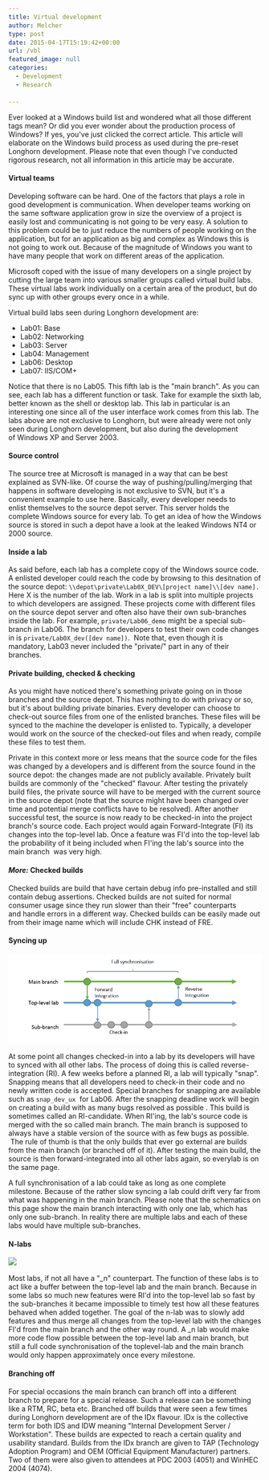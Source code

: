 ```yaml
---
title: Virtual development
author: Melcher
type: post
date: 2015-04-17T15:19:42+00:00
url: /vbl
featured_image: null
categories:
  - Development
  - Research

---
```

Ever looked at a Windows build list and wondered what all those different tags mean? Or did you ever wonder about the production process of Windows? If yes, you've just clicked the correct article. This article will elaborate on the Windows build process as used during the pre-reset Longhorn development. Please note that even though I've conducted rigorous research, not all information in this article may be accurate.

#### Virtual teams

Developing software can be hard. One of the factors that plays a role in good development is communication. When developer teams working on the same software application grow in size the overview of a project is easily lost and communicating is not going to be very easy. A solution to this problem could be to just reduce the numbers of people working on the application, but for an application as big and complex as Windows this is not going to work out. Because of the magnitude of Windows you want to have many people that work on different areas of the application.
  
Microsoft coped with the issue of many developers on a single project by cutting the large team into various smaller groups called virtual build labs. These virtual labs work individually on a certain area of the product, but do sync up with other groups every once in a while.

Virtual build labs seen during Longhorn development are:

  * Lab01: Base
  * Lab02: Networking
  * Lab03: Server
  * Lab04: Management
  * Lab06: Desktop
  * Lab07: IIS/COM+

Notice that there is no Lab05. This fifth lab is the "main branch". As you can see, each lab has a different function or task. Take for example the sixth lab, better known as the shell or desktop lab. This lab in particular is an interesting one since all of the user interface work comes from this lab. The labs above are not exclusive to Longhorn, but were already were not only seen during Longhorn development, but also during the development of Windows XP and Server 2003.

#### Source control

The source tree at Microsoft is managed in a way that can be best explained as SVN-like. Of course the way of pushing/pulling/merging that happens in software developing is not exclusive to SVN, but it's a convenient example to use here. Basically, every developer needs to enlist themselves to the source depot server. This server holds the complete Windows source for every lab. To get an idea of how the Windows source is stored in such a depot have a look at the leaked Windows NT4 or 2000 source.

#### Inside a lab

As said before, each lab has a complete copy of the Windows source code. A enlisted developer could reach the code by browsing to this desitnation of the source depot: `\\depot\private\Lab0X_DEV\[project name]\\[dev name].` Here X is the number of the lab. Work in a lab is split into multiple projects to which developers are assigned. These projects come with different files on the source depot server and often also have their own sub-branches inside the lab. For example, `private/Lab06_demo` might be a special sub-branch in Lab06. The branch for developers to test their own code changes in is `private/Lab0X_dev([dev name])`.  Note that, even though it is mandatory, Lab03 never included the "private/" part in any of their branches.

#### Private building, checked & checking

As you might have noticed there's something private going on in those branches and the source depot. This has nothing to do with privacy or so, but it's about building private binaries. Every developer can choose to check-out source files from one of the enlisted branches. These files will be synced to the machine the developer is enlisted to. Typically, a developer would work on the source of the checked-out files and when ready, compile these files to test them.

Private in this context more or less means that the source code for the files was changed by a developers and is different from the source found in the source depot: the changes made are not publicly available. Privately built builds are commonly of the "checked" flavour. After testing the privately build files, the private source will have to be merged with the current source in the source depot (note that the source might have been changed over time and potential merge conflicts have to be resolved). After another successful test, the source is now ready to be checked-in into the project branch's source code. Each project would again Forward-Integrate (FI) its changes into the top-level lab. Once a feature was FI'd into the top-level lab the probability of it being included when FI'ing the lab's source into the main branch  was very high.

#### _More:_ Checked builds

Checked builds are build that have certain debug info pre-installed and still contain debug assertions. Checked builds are not suited for normal consumer usage since they run slower than their "free" counterparts and handle errors in a different way. Checked builds can be easily made out from their image name which will include CHK instead of FRE.

#### Syncing up

![](development-diagram.png)

At some point all changes checked-in into a lab by its developers will have to synced with all other labs. The process of doing this is called reverse-integration (RI). A few weeks before a planned RI, a lab will typically "snap". Snapping means that all developers need to check-in their code and no newly written code is accepted. Special branches for snapping are available such as `snap_dev_ux`  for Lab06. After the snapping deadline work will begin on creating a build with as many bugs resolved as possible . This build is sometimes called an RI-candidate. When RI'ing, the lab's source code is merged with the so called main branch. The main branch is supposed to always have a stable version of the source with as few bugs as possible.  The rule of thumb is that the only builds that ever go external are builds from the main branch (or branched off of it). After testing the main build, the source is then forward-integrated into all other labs again, so everylab is on the same page.

A full synchronisation of a lab could take as long as one complete milestone. Because of the rather slow syncing a lab could drift very far from what was happening in the main branch. Please note that the schematics on this page show the main branch interacting with only one lab, which has only one sub-branch. In reality there are multiple labs and each of these labs would have multiple sub-branches.

#### N-labs

![](development-diagram-\_n.png)

Most labs, if not all have a "\_n" counterpart. The function of these labs is to act like a buffer between the top-level lab and the main branch. Because in some labs so much new features were RI'd into the top-level lab so fast by the sub-branches it became impossible to timely test how all these features behaved when added together. The goal of the n-lab was to slowly add features and thus merge all changes from the top-level lab with the changes FI'd from the main branch and the other way round. A \_n lab would make more code flow possible between the top-level lab and main branch, but still a full code synchronisation of the toplevel-lab and the main branch would only happen approximately once every milestone.

#### Branching off

For special occasions the main branch can branch off into a different branch to prepare for a special release. Such a release can be something like a RTM, RC, beta etc. Branched off builds that were seen a few times during Longhorn development are of the IDx flavour. IDx is the collective term for both IDS and IDW meaning "Internal Development Server / Workstation". These builds are expected to reach a certain quality and usability standard. Builds from the IDx branch are given to TAP (Technology Adoption Program) and OEM (Official Equipment Manufacturer) partners. Two of them were also given to attendees at PDC 2003 (4051) and WinHEC 2004 (4074).